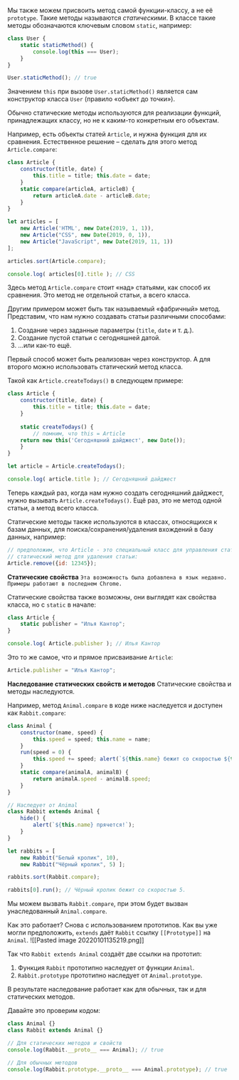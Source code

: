 Мы также можем присвоить метод самой функции-классу, а не её `prototype`. Такие методы называются *статическими*.
В классе такие методы обозначаются ключевым словом `static`, например:
```js
class User {
	static staticMethod() {
		console.log(this === User);
	}
}

User.staticMethod(); // true
```
Значением `this` при вызове `User.staticMethod()` является сам конструктор класса `User` (правило «объект до точки»).

Обычно статические методы используются для реализации функций, принадлежащих классу, но не к каким-то конкретным его объектам.

Например, есть объекты статей `Article`, и нужна функция для их сравнения. Естественное решение – сделать для этого метод `Article.compare`:
```js
class Article { 
	constructor(title, date) {
		this.title = title; this.date = date;
	} 
	static compare(articleA, articleB) { 
		return articleA.date - articleB.date; 
	}
}

let articles = [
	new Article('HTML', new Date(2019, 1, 1)),
	new Article("CSS", new Date(2019, 0, 1)),
	new Article("JavaScript", new Date(2019, 11, 1))
];

articles.sort(Article.compare);

console.log( articles[0].title ); // CSS
```
Здесь метод `Article.compare` стоит «над» статьями, как способ их сравнения. Это метод не отдельной статьи, а всего класса.

Другим примером может быть так называемый «фабричный» метод. Представим, что нам нужно создавать статьи различными способами:

1.  Создание через заданные параметры (`title`, `date` и т. д.).
2.  Создание пустой статьи с сегодняшней датой.
3.  …или как-то ещё.

Первый способ может быть реализован через конструктор. А для второго можно использовать статический метод класса.

Такой как `Article.createTodays()` в следующем примере:
```js
class Article { 
	constructor(title, date) { 
		this.title = title; this.date = date; 
	}
	
	static createTodays() {
		// помним, что this = Article
	return new this('Сегодняшний дайджест', new Date());
	}
}

let article = Article.createTodays();

console.log( article.title ); // Сегодняшний дайджест
```
Теперь каждый раз, когда нам нужно создать сегодняшний дайджест, нужно вызывать `Article.createTodays()`. Ещё раз, это не метод одной статьи, а метод всего класса.

Статические методы также используются в классах, относящихся к базам данных, для поиска/сохранения/удаления вхождений в базу данных, например:
```js
// предположим, что Article - это специальный класс для управления статьями
// статический метод для удаления статьи:
Article.remove({id: 12345});
```

**Статические свойства**
`Эта возможность была добавлена в язык недавно. Примеры работают в последнем Chrome.`

Статические свойства также возможны, они выглядят как свойства класса, но с `static` в начале:

```js
class Article { 
	static publisher = "Илья Кантор";
} 

console.log( Article.publisher ); // Илья Кантор
```
Это то же самое, что и прямое присваивание `Article`:
```js
Article.publisher = "Илья Кантор";
```

**Наследование статических свойств и методов**
Статические свойства и методы наследуются.

Например, метод `Animal.compare` в коде ниже наследуется и доступен как `Rabbit.compare`:
```js
class Animal { 
	constructor(name, speed) {
		this.speed = speed; this.name = name;
	} 
	run(speed = 0) { 
		this.speed += speed; alert(`${this.name} бежит со скоростью ${this.speed}.`);
	} 
	static compare(animalA, animalB) { 
		return animalA.speed - animalB.speed; 
	} 
}

// Наследует от Animal 
class Rabbit extends Animal { 
	hide() { 
		alert(`${this.name} прячется!`); 
	} 
} 

let rabbits = [ 
	new Rabbit("Белый кролик", 10), 
	new Rabbit("Чёрный кролик", 5) ]; 

rabbits.sort(Rabbit.compare);

rabbits[0].run(); // Чёрный кролик бежит со скоростью 5.
```
Мы можем вызвать `Rabbit.compare`, при этом будет вызван унаследованный `Animal.compare`.

Как это работает? Снова с использованием прототипов. Как вы уже могли предположить, `extends` даёт `Rabbit` ссылку `[[Prototype]]` на `Animal`.
![[Pasted image 20220101135219.png]]

Так что `Rabbit extends Animal` создаёт две ссылки на прототип:

1.  Функция `Rabbit` прототипно наследует от функции `Animal`.
2.  `Rabbit.prototype` прототипно наследует от `Animal.prototype`.

В результате наследование работает как для обычных, так и для статических методов.

Давайте это проверим кодом:
```js
class Animal {}
class Rabbit extends Animal {}

// Для статических методов и свойств
console.log(Rabbit.__proto__ === Animal); // true

// Для обычных методов
console.log(Rabbit.prototype.__proto__ === Animal.prototype); // true
```